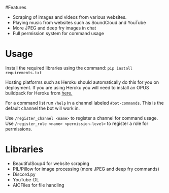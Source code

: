 #Features
- Scraping of images and videos from various websites.
- Playing music from websites such as SoundCloud and YouTube
- More JPEG and deep fry images in chat
- Full permission system for command usage

# Usage
Install the required libraries using the command:
`pip install requirements.txt`

Hosting platforms such as Heroku should automatically do this for you on deployment.
If you are using Heroku you will need to install an OPUS buildpack for Heroku from [here.](https://github.com/xrisk/heroku-opus "here")

For a command list run `/help` in a channel labeled `#bot-commands`. This is the default channel the bot will work in.

Use `/register_channel <name>` to register a channel for command usage.
Use `/register_role <name> <permission-level>` to register a role for permissions.

# Libraries
- BeautifulSoup4 for website scraping
- PIL/Pillow for image processing (more JPEG and deep fry commands)
- Discord.py
- YouTube-DL
- AIOFiles for file handling
